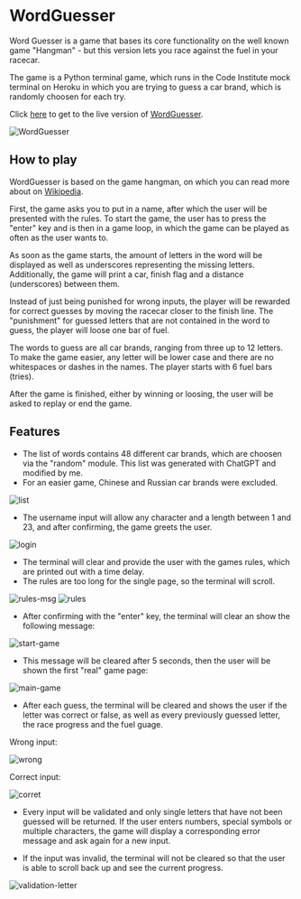 # WordGuesser
Word Guesser is a game that bases its core functionality on the well known game "Hangman" - but this version lets you race against the fuel in your racecar.

The game is a Python terminal game, which runs in the Code Institute mock terminal on Heroku in which you are trying to guess a car brand, which is randomly choosen for each try.

Click [here](https://wordguesserrace-cdad6feac143.herokuapp.com/) to get to the live version of [WordGuesser](https://wordguesserrace-cdad6feac143.herokuapp.com/).

![WordGuesser](readme/responsiveness.PNG)

## How to play

WordGuesser is based on the game hangman, on which you can read more about on [Wikipedia](https://en.wikipedia.org/wiki/Hangman_(game)).

First, the game asks you to put in a name, after which the user will be presented with the rules. To start the game, the user has to press the "enter" key and is then in a game loop, in which the game can be played as often as the user wants to.

As soon as the game starts, the amount of letters in the word will be displayed as well as underscores representing the missing letters. Additionally, the game will print a car, finish flag and a distance (underscores) between them.

Instead of just being punished for wrong inputs, the player will be rewarded for correct guesses by moving the racecar closer to the finish line. The "punishment" for guessed letters that are not contained in the word to guess, the player will loose one bar of fuel. 

The words to guess are all car brands, ranging from three up to 12 letters. To make the game easier, any letter will be lower case and there are no whitespaces or dashes in the names. The player starts with 6 fuel bars (tries).

After the game is finished, either by winning or loosing, the user will be asked to replay or end the game.

## Features

- The list of words contains 48 different car brands, which are choosen via the "random" module. This list was generated with ChatGPT and modified by me.
- For an easier game, Chinese and Russian car brands were excluded.

![list](readme/ChatGPT_list.PNG)

- The username input will allow any character and a length between 1 and 23, and after confirming, the game greets the user.

![login](readme/username_input.PNG)

- The terminal will clear and provide the user with the games rules, which are printed out with a time delay.
- The rules are too long for the single page, so the terminal will scroll.

![rules-msg](readme/rules_top.PNG)
![rules](readme/rules.PNG)

- After confirming with the "enter" key, the terminal will clear an show the following message:

![start-game](readme/start_msg.PNG)

- This message will be cleared after 5 seconds, then the user will be shown the first "real" game page:

![main-game](readme/main_game.PNG)

- After each guess, the terminal will be cleared and shows the user if the letter was correct or false, as well as every previously guessed letter, the race progress and the fuel guage.

Wrong input:

![wrong](readme/wrong_letter.PNG)

Correct input:

![corret](readme/correct_msg.PNG)

- Every input will be validated and only single letters that have not been guessed will be returned. If the user enters numbers, special symbols or multiple characters, the game will display a corresponding error message and ask again for a new input. 

- If the input was invalid, the terminal will not be cleared so that the user is able to scroll back up and see the current progress.

![validation-letter](readme/validation_msg.PNG)